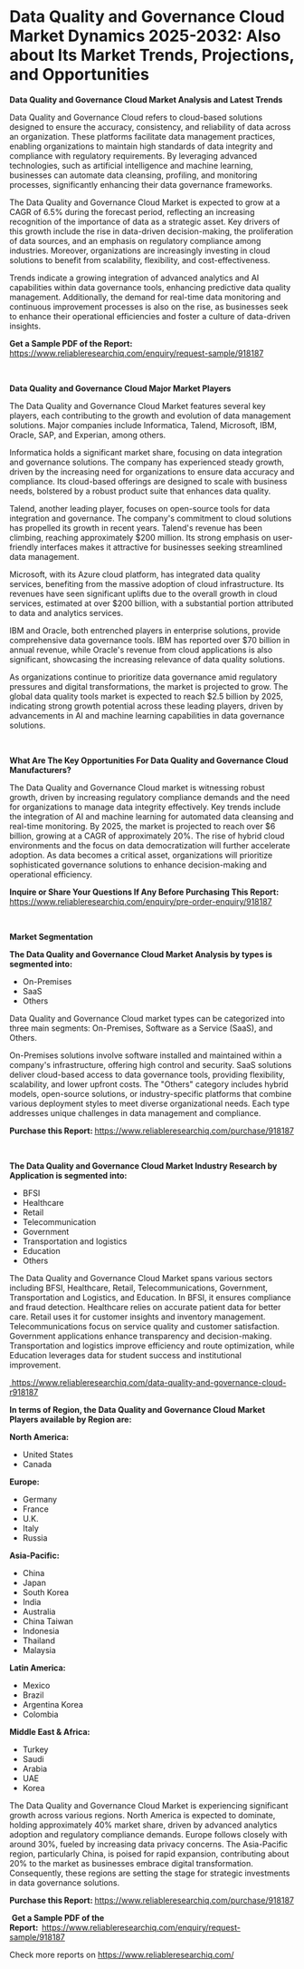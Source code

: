 <p><h1>Data Quality and Governance Cloud Market Dynamics 2025-2032: Also about Its Market Trends, Projections, and Opportunities</h1></p><p><strong>Data Quality and Governance Cloud Market Analysis and Latest Trends</strong></p>
<p><p>Data Quality and Governance Cloud refers to cloud-based solutions designed to ensure the accuracy, consistency, and reliability of data across an organization. These platforms facilitate data management practices, enabling organizations to maintain high standards of data integrity and compliance with regulatory requirements. By leveraging advanced technologies, such as artificial intelligence and machine learning, businesses can automate data cleansing, profiling, and monitoring processes, significantly enhancing their data governance frameworks.</p><p>The Data Quality and Governance Cloud Market is expected to grow at a CAGR of 6.5% during the forecast period, reflecting an increasing recognition of the importance of data as a strategic asset. Key drivers of this growth include the rise in data-driven decision-making, the proliferation of data sources, and an emphasis on regulatory compliance among industries. Moreover, organizations are increasingly investing in cloud solutions to benefit from scalability, flexibility, and cost-effectiveness. </p><p>Trends indicate a growing integration of advanced analytics and AI capabilities within data governance tools, enhancing predictive data quality management. Additionally, the demand for real-time data monitoring and continuous improvement processes is also on the rise, as businesses seek to enhance their operational efficiencies and foster a culture of data-driven insights.</p></p>
<p><strong>Get a Sample PDF of the Report:&nbsp;</strong> <a href="https://www.reliableresearchiq.com/enquiry/request-sample/918187?utm_campaign=3100&utm_medium=2&utm_source=Github&utm_content=ia&utm_term=07032025&utm_id=data-quality-and-governance-cloud">https://www.reliableresearchiq.com/enquiry/request-sample/918187</a></p>
<p>&nbsp;</p>
<p><strong>Data Quality and Governance Cloud Major Market Players</strong></p>
<p><p>The Data Quality and Governance Cloud Market features several key players, each contributing to the growth and evolution of data management solutions. Major companies include Informatica, Talend, Microsoft, IBM, Oracle, SAP, and Experian, among others.</p><p>Informatica holds a significant market share, focusing on data integration and governance solutions. The company has experienced steady growth, driven by the increasing need for organizations to ensure data accuracy and compliance. Its cloud-based offerings are designed to scale with business needs, bolstered by a robust product suite that enhances data quality.</p><p>Talend, another leading player, focuses on open-source tools for data integration and governance. The company's commitment to cloud solutions has propelled its growth in recent years. Talend's revenue has been climbing, reaching approximately $200 million. Its strong emphasis on user-friendly interfaces makes it attractive for businesses seeking streamlined data management.</p><p>Microsoft, with its Azure cloud platform, has integrated data quality services, benefiting from the massive adoption of cloud infrastructure. Its revenues have seen significant uplifts due to the overall growth in cloud services, estimated at over $200 billion, with a substantial portion attributed to data and analytics services.</p><p>IBM and Oracle, both entrenched players in enterprise solutions, provide comprehensive data governance tools. IBM has reported over $70 billion in annual revenue, while Oracle's revenue from cloud applications is also significant, showcasing the increasing relevance of data quality solutions.</p><p>As organizations continue to prioritize data governance amid regulatory pressures and digital transformations, the market is projected to grow. The global data quality tools market is expected to reach $2.5 billion by 2025, indicating strong growth potential across these leading players, driven by advancements in AI and machine learning capabilities in data governance solutions.</p></p>
<p>&nbsp;</p>
<p><strong>What Are The Key Opportunities For Data Quality and Governance Cloud Manufacturers?</strong></p>
<p><p>The Data Quality and Governance Cloud market is witnessing robust growth, driven by increasing regulatory compliance demands and the need for organizations to manage data integrity effectively. Key trends include the integration of AI and machine learning for automated data cleansing and real-time monitoring. By 2025, the market is projected to reach over $6 billion, growing at a CAGR of approximately 20%. The rise of hybrid cloud environments and the focus on data democratization will further accelerate adoption. As data becomes a critical asset, organizations will prioritize sophisticated governance solutions to enhance decision-making and operational efficiency.</p></p>
<p><strong>Inquire or Share Your Questions If Any Before Purchasing This Report:</strong> <a href="https://www.reliableresearchiq.com/enquiry/pre-order-enquiry/918187?utm_campaign=3100&utm_medium=2&utm_source=Github&utm_content=ia&utm_term=07032025&utm_id=data-quality-and-governance-cloud">https://www.reliableresearchiq.com/enquiry/pre-order-enquiry/918187</a></p>
<p>&nbsp;</p>
<p><strong>Market Segmentation</strong></p>
<p><strong>The Data Quality and Governance Cloud Market Analysis by types is segmented into:</strong></p>
<p><ul><li>On-Premises</li><li>SaaS</li><li>Others</li></ul></p>
<p><p>Data Quality and Governance Cloud market types can be categorized into three main segments: On-Premises, Software as a Service (SaaS), and Others. </p><p>On-Premises solutions involve software installed and maintained within a company's infrastructure, offering high control and security. SaaS solutions deliver cloud-based access to data governance tools, providing flexibility, scalability, and lower upfront costs. The "Others" category includes hybrid models, open-source solutions, or industry-specific platforms that combine various deployment styles to meet diverse organizational needs. Each type addresses unique challenges in data management and compliance.</p></p>
<p><strong>Purchase this Report:&nbsp;</strong><a href="https://www.reliableresearchiq.com/purchase/918187?utm_campaign=3100&utm_medium=2&utm_source=Github&utm_content=ia&utm_term=07032025&utm_id=data-quality-and-governance-cloud">https://www.reliableresearchiq.com/purchase/918187</a></p>
<p>&nbsp;</p>
<p><strong>The Data Quality and Governance Cloud Market Industry Research by Application is segmented into:</strong></p>
<p><ul><li>BFSI</li><li>Healthcare</li><li>Retail</li><li>Telecommunication</li><li>Government</li><li>Transportation and logistics</li><li>Education</li><li>Others</li></ul></p>
<p><p>The Data Quality and Governance Cloud Market spans various sectors including BFSI, Healthcare, Retail, Telecommunications, Government, Transportation and Logistics, and Education. In BFSI, it ensures compliance and fraud detection. Healthcare relies on accurate patient data for better care. Retail uses it for customer insights and inventory management. Telecommunications focus on service quality and customer satisfaction. Government applications enhance transparency and decision-making. Transportation and logistics improve efficiency and route optimization, while Education leverages data for student success and institutional improvement.</p></p>
<p><a href="https://www.reliableresearchiq.com/data-quality-and-governance-cloud-r918187?utm_campaign=3100&utm_medium=2&utm_source=Github&utm_content=ia&utm_term=07032025&utm_id=data-quality-and-governance-cloud">&nbsp;https://www.reliableresearchiq.com/data-quality-and-governance-cloud-r918187</a></p>
<p><strong>In terms of Region, the Data Quality and Governance Cloud Market Players available by Region are:</strong></p>
<p>
    <p> <strong> North America: </strong>
        <ul>
            <li>United States</li>
            <li>Canada</li>
        </ul>
        </p> 
    <p> <strong> Europe: </strong>
        <ul>
            <li>Germany</li>
            <li>France</li>
            <li>U.K.</li>
            <li>Italy</li>
            <li>Russia</li>
        </ul>
        </p> 
    <p> <strong> Asia-Pacific: </strong>
        <ul>
            <li>China</li>
            <li>Japan</li>
            <li>South Korea</li>
            <li>India</li>
            <li>Australia</li>
            <li>China Taiwan</li>
            <li>Indonesia</li>
            <li>Thailand</li>
            <li>Malaysia</li>
        </ul>
        </p> 
    <p> <strong> Latin America: </strong>
        <ul>
            <li>Mexico</li>
            <li>Brazil</li>
            <li>Argentina Korea</li>
            <li>Colombia</li>
        </ul>
        </p> 
    <p> <strong> Middle East & Africa: </strong>
        <ul>
            <li>Turkey</li>
            <li>Saudi</li>
            <li>Arabia</li>
            <li>UAE</li>
            <li>Korea</li>
        </ul>
    </p>
    </p>
<p><p>The Data Quality and Governance Cloud Market is experiencing significant growth across various regions. North America is expected to dominate, holding approximately 40% market share, driven by advanced analytics adoption and regulatory compliance demands. Europe follows closely with around 30%, fueled by increasing data privacy concerns. The Asia-Pacific region, particularly China, is poised for rapid expansion, contributing about 20% to the market as businesses embrace digital transformation. Consequently, these regions are setting the stage for strategic investments in data governance solutions.</p></p>
<p><strong>Purchase this Report: </strong><a href="https://www.reliableresearchiq.com/purchase/918187?utm_campaign=3100&utm_medium=2&utm_source=Github&utm_content=ia&utm_term=07032025&utm_id=data-quality-and-governance-cloud">https://www.reliableresearchiq.com/purchase/918187</a></p>
<p>&nbsp;<strong>Get a Sample PDF of the Report:&nbsp;&nbsp;</strong><a href="https://www.reliableresearchiq.com/enquiry/request-sample/918187?utm_campaign=3100&utm_medium=2&utm_source=Github&utm_content=ia&utm_term=07032025&utm_id=data-quality-and-governance-cloud">https://www.reliableresearchiq.com/enquiry/request-sample/918187</a></p>
<p><strong></strong></p>
<p>Check more reports on <a href="https://www.reliableresearchiq.com/?utm_campaign=3100&utm_medium=2&utm_source=Github&utm_content=ia&utm_term=07032025&utm_id=data-quality-and-governance-cloud">https://www.reliableresearchiq.com/</a></p>